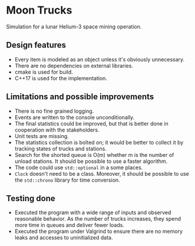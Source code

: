 # Moon Trucks

Simulation for a lunar Helium-3 space mining operation.

## Design features

* Every item is modeled as an object unless it's obviously unnecessary.
* There are no dependencies on external libraries.
* cmake is used for build.
* C++17 is used for the implementation.

## Limitations and possible improvements

* There is no fine grained logging.
* Events are written to the console unconditionally.
* The final statistics could be improved, but that is better done in
cooperation with the stakeholders.
* Unit tests are missing.
* The statistics collection is bolted on; it would be better to collect it
by tracking states of trucks and stations.
* Search for the shorted queue is O(m) whether m is the number of unload
stations. It should be possible to use a faster algorithm.
* The code could use `std::optional` in a some places.
* `Clock` doesn't need to be a class. Moreover, it should be possible to use
the `std::chrono` library for time conversion.

## Testing done

* Executed the program with a wide range of inputs and observed reasonable
behavior. As the number of trucks increases, they spend more time in queues and
deliver fewer loads.
* Executed the program under Valgrind to ensure there are no memory leaks and
accesses to uninitialized data.
